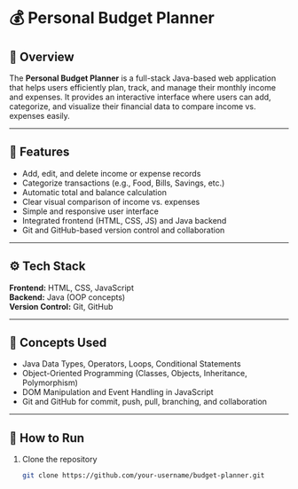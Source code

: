 # 💰 Personal Budget Planner

## 📖 Overview
The **Personal Budget Planner** is a full-stack Java-based web application that helps users efficiently plan, track, and manage their monthly income and expenses. It provides an interactive interface where users can add, categorize, and visualize their financial data to compare income vs. expenses easily.

---

## 🧩 Features
- Add, edit, and delete income or expense records  
- Categorize transactions (e.g., Food, Bills, Savings, etc.)  
- Automatic total and balance calculation  
- Clear visual comparison of income vs. expenses  
- Simple and responsive user interface  
- Integrated frontend (HTML, CSS, JS) and Java backend  
- Git and GitHub-based version control and collaboration  

---

## ⚙️ Tech Stack
**Frontend:** HTML, CSS, JavaScript  
**Backend:** Java (OOP concepts)  
**Version Control:** Git, GitHub  

---

## 🧠 Concepts Used
- Java Data Types, Operators, Loops, Conditional Statements  
- Object-Oriented Programming (Classes, Objects, Inheritance, Polymorphism)  
- DOM Manipulation and Event Handling in JavaScript  
- Git and GitHub for commit, push, pull, branching, and collaboration  

---

## 🚀 How to Run
1. Clone the repository  
   ```bash
   git clone https://github.com/your-username/budget-planner.git

